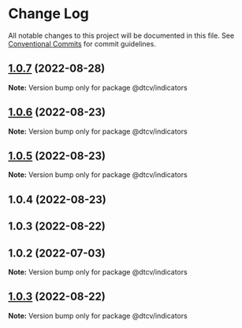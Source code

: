 # Change Log

All notable changes to this project will be documented in this file.
See [Conventional Commits](https://conventionalcommits.org) for commit guidelines.

## [1.0.7](https://github.com/paramountric/digitaltwincityviewer/compare/@dtcv/indicators@1.0.6...@dtcv/indicators@1.0.7) (2022-08-28)

**Note:** Version bump only for package @dtcv/indicators





## [1.0.6](https://github.com/paramountric/digitaltwincityviewer/compare/@dtcv/indicators@1.0.5...@dtcv/indicators@1.0.6) (2022-08-23)

**Note:** Version bump only for package @dtcv/indicators





## [1.0.5](https://github.com/paramountric/digitaltwincityviewer/compare/@dtcv/indicators@1.0.4...@dtcv/indicators@1.0.5) (2022-08-23)

**Note:** Version bump only for package @dtcv/indicators





## 1.0.4 (2022-08-23)



## 1.0.3 (2022-08-22)



## 1.0.2 (2022-07-03)

**Note:** Version bump only for package @dtcv/indicators





## [1.0.3](https://github.com/paramountric/digitaltwincityviewer/compare/v1.0.2...v1.0.3) (2022-08-22)

**Note:** Version bump only for package @dtcv/indicators
